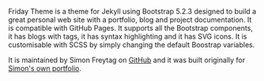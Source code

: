 Friday Theme is a theme for Jekyll using Bootstrap 5.2.3 designed to build a great personal web site with a portfolio, blog and project documentation. It is compatible with GitHub Pages. It supports all the Bootstrap components, it has blogs with tags, it has syntax highlighting and it has SVG icons. It is customisable with SCSS by simply changing the default Boostrap variables.

It is maintained by Simon Freytag on [GitHub](https://github.com/sfreytag/friday-theme) and it was built originally for [Simon's own portfolio](http://www.freytag.org.uk).
